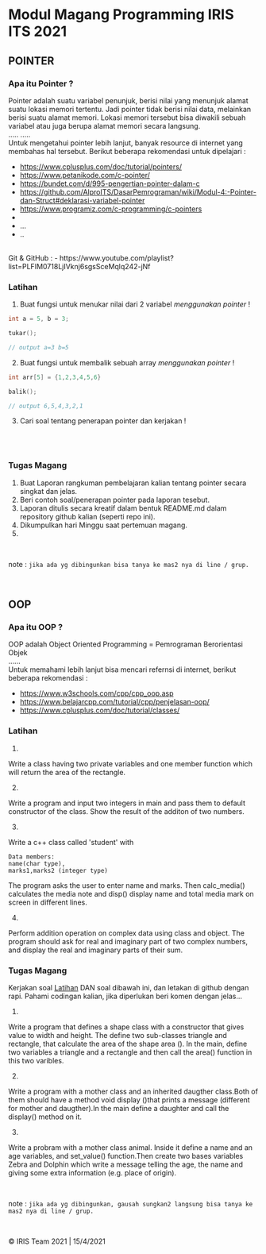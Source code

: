 # Modul Magang Programming IRIS ITS 2021

## POINTER
### Apa itu Pointer ?
Pointer adalah suatu variabel penunjuk, berisi nilai yang menunjuk alamat suatu lokasi memori tertentu. Jadi pointer tidak berisi nilai data, melainkan berisi suatu alamat memori. Lokasi memori tersebut bisa diwakili sebuah variabel atau juga berupa alamat memori secara langsung.
<br>
.....
.....
<br>
Untuk mengetahui pointer lebih lanjut, banyak resource di internet yang membahas hal tersebut. Berikut beberapa rekomendasi untuk dipelajari :
- https://www.cplusplus.com/doc/tutorial/pointers/
- https://www.petanikode.com/c-pointer/
- https://bundet.com/d/995-pengertian-pointer-dalam-c
- https://github.com/AlproITS/DasarPemrograman/wiki/Modul-4:-Pointer-dan-Struct#deklarasi-variabel-pointer
- https://www.programiz.com/c-programming/c-pointers
- 
- ...
- ..
<br>
Git & GitHub :
- https://www.youtube.com/playlist?list=PLFIM0718LjIVknj6sgsSceMqlq242-jNf

### Latihan

1. Buat fungsi untuk menukar nilai dari 2 variabel *menggunakan pointer* !
````c
int a = 5, b = 3;

tukar();

// output a=3 b=5

````

2. Buat fungsi untuk membalik sebuah array *menggunakan pointer* !
````c
int arr[5] = {1,2,3,4,5,6}

balik();

// output 6,5,4,3,2,1
````
3. Cari soal tentang penerapan pointer dan kerjakan !


<br>
<br>

### Tugas Magang
1. Buat Laporan rangkuman pembelajaran kalian tentang pointer secara singkat dan jelas.
2. Beri contoh soal/penerapan pointer pada laporan tesebut. 
3. Laporan ditulis secara kreatif dalam bentuk README.md dalam repository github kalian (seperti repo ini).
4. Dikumpulkan hari Minggu saat pertemuan magang.
5. 
<br>

note : `jika ada yg dibingunkan bisa tanya ke mas2 nya di line / grup.`

<br>

## OOP
### Apa itu OOP ?
OOP adalah Object Oriented Programming = Pemrograman Berorientasi Objek
<br>
......
<br>
Untuk memahami lebih lanjut bisa mencari refernsi di internet, berikut beberapa rekomendasi :
- https://www.w3schools.com/cpp/cpp_oop.asp
- https://www.belajarcpp.com/tutorial/cpp/penjelasan-oop/
- https://www.cplusplus.com/doc/tutorial/classes/


### Latihan

1.
Write a class having two private variables and one member function which will return the area of the rectangle.

2.
Write a program and input two integers in main and pass them to default constructor of the class. Show the result of the additon of two numbers.

3.
Write a c++ class called 'student' with
```
Data members:
name(char type),
marks1,marks2 (integer type)
```
The program asks the user to enter name and marks. Then calc_media() calculates the media note and disp() display name and total media mark on screen in different lines.

4.
Perform addition operation on complex data using class and object. The program should ask for real and imaginary part of two complex numbers, and display the real and imaginary parts of their sum.

### Tugas Magang
Kerjakan soal [Latihan](###latihan-1) DAN soal dibawah ini, dan letakan di github dengan rapi. Pahami codingan kalian, jika diperlukan beri komen dengan jelas...
<br>

1.
Write a program that defines a shape class with a constructor that gives value to width and height. The define two sub-classes triangle and rectangle, that calculate the area of the shape area (). In the main, define two variables a triangle and a rectangle and then call the area() function in this two varibles.

2.
Write a program with a mother class and an inherited daugther class.Both of them should have a method void display ()that prints a message (different for mother and daugther).In the main define a daughter and call the display() method on it.

3.
Write a probram with a mother class animal. Inside it define a name and an age variables, and set_value() function.Then create two bases variables Zebra and Dolphin which write a message telling the age, the name and giving some extra information (e.g. place of origin).


<br>

note : `jika ada yg dibingunkan, gausah sungkan2 langsung bisa tanya ke mas2 nya di line / grup.`

<br>

© IRIS Team 2021 | 15/4/2021
